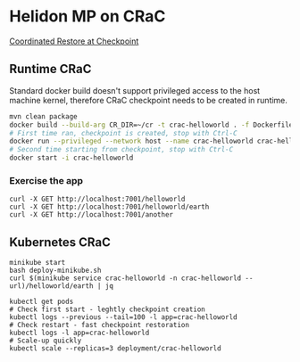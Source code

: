 # Helidon MP on CRaC 
[Coordinated Restore at Checkpoint](https://wiki.openjdk.org/display/crac)


## Runtime CRaC
Standard docker build doesn't support privileged access to the host machine kernel,
therefore CRaC checkpoint needs to be created in runtime.

```bash
mvn clean package
docker build --build-arg CR_DIR=~/cr -t crac-helloworld . -f Dockerfile.crac
# First time ran, checkpoint is created, stop with Ctrl-C
docker run --privileged --network host --name crac-helloworld crac-helloworld
# Second time starting from checkpoint, stop with Ctrl-C
docker start -i crac-helloworld
```

### Exercise the app
```
curl -X GET http://localhost:7001/helloworld
curl -X GET http://localhost:7001/helloworld/earth
curl -X GET http://localhost:7001/another
```

## Kubernetes CRaC

```shell
minikube start
bash deploy-minikube.sh
curl $(minikube service crac-helloworld -n crac-helloworld --url)/helloworld/earth | jq
```

```shell
kubectl get pods
# Check first start - leghtly checkpoint creation
kubectl logs --previous --tail=100 -l app=crac-helloworld
# Check restart - fast checkpoint restoration
kubectl logs -l app=crac-helloworld
# Scale-up quickly 
kubectl scale --replicas=3 deployment/crac-helloworld
```